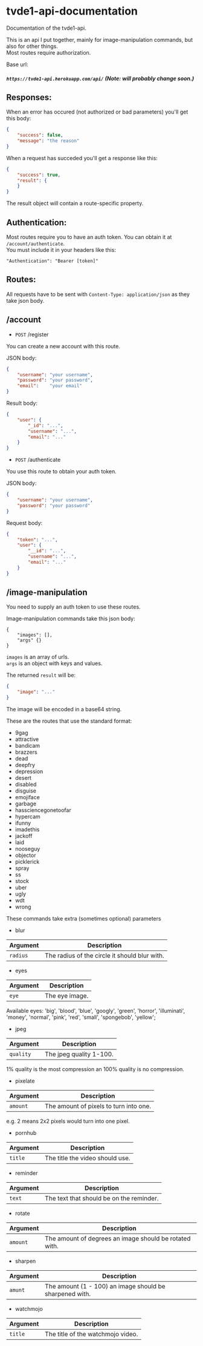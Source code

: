 # tvde1-api-documentation
Documentation of the tvde1-api.

This is an api I put together, mainly for image-manipulation commands, but also for other things.  
Most routes require authorization.

Base url:
##### `https://tvde1-api.herokuapp.com/api/` (Note: will probably change soon.)

Responses:
-

When an error has occured (not authorized or bad parameters) you'll get this body:

```json
{
    "success": false,
    "message": "the reason"
}
```

When a request has succeded you'll get a response like this:

```json
{
    "success": true,
    "result": {
    }
}
```
The result object will contain a route-specific property.

Authentication:
-

Most routes require you to have an auth token. You can obtain it at `/account/authenticate`.  
You must include it in your headers like this:  

`"Authentication": "Bearer [token]"`

Routes:
-

All requests have to be sent with `Content-Type: application/json` as they take json body.

/account
-

* `POST` /register

You can create a new account with this route.

JSON body:

```json
{
    "username": "your username",
    "password": "your password",
    "email":    "your email"
}
```

Result body:
```json
{
    "user": {
        "_id": "...",
        "username": "...",
        "email": "..."
    }
}
```

* `POST` /authenticate

You use this route to obtain your auth token.

JSON body:

```json
{
    "username": "your username",
    "password": "your password"
}
```

Request body:
```json
{
    "token": "...",
    "user": {
        "__id": "...",
        "username": "...",
        "email": "..."
    }
}
```

/image-manipulation
-

You need to supply an auth token to use these routes.  

Image-manipulation commands take this json body:

```
{
    "images": [],
    "args" {}
}
```
`images` is an array of urls.  
`args` is an object with keys and values.

The returned `result` will be:
```json
{
    "image": "..."
}
```
The image will be encoded in a base64 string.

These are the routes that use the standard format:

* 9gag
* attractive
* bandicam
* brazzers
* dead
* deepfry
* depression
* desert
* disabled
* disguise
* emojiface
* garbage
* hassciencegonetoofar
* hypercam
* ifunny
* imadethis
* jackoff
* laid
* nooseguy
* objector
* picklerick
* spray
* ss
* stock
* uber
* ugly
* wdt
* wrong

These commands take extra (sometimes optional) parameters

* blur

| Argument | Description |
| - | - |
| `radius` | The radius of the circle it should blur with. |

* eyes

| Argument | Description |
| - | - |
| `eye` | The eye image. |

Available eyes: 'big', 'blood', 'blue', 'googly', 'green', 'horror', 'illuminati', 'money', 'normal', 'pink', 'red', 'small', 'spongebob', 'yellow';

* jpeg

| Argument | Description |
| - | - |
| `quality` | The jpeg quality 1-100. |

1% quality is the most compression an 100% quality is no compression.

* pixelate

| Argument | Description |
| - | - |
| `amount` | The amount of pixels to turn into one. |

e.g. 2 means 2x2 pixels would turn into one pixel.

* pornhub

| Argument | Description |
| - | - |
| `title` | The title the video should use. |

* reminder

| Argument | Description |
| - | - |
| `text` | The text that should be on the reminder. |

* rotate

| Argument | Description |
| - | - |
| `amount` | The amount of degrees an image should be rotated with. |

* sharpen

| Argument | Description |
| - | - |
| `amunt` | The amount (1 - 100) an image should be sharpened with. |

* watchmojo

| Argument | Description |
| - | - |
| `title` | The title of the watchmojo video. |

